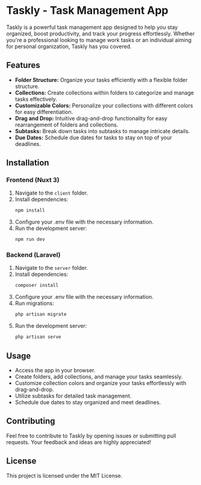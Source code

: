 # Taskly - Task Management App

Taskly is a powerful task management app designed to help you stay organized, boost productivity, and track your progress effortlessly. Whether you're a professional looking to manage work tasks or an individual aiming for personal organization, Taskly has you covered.

## Features

- **Folder Structure:** Organize your tasks efficiently with a flexible folder structure.
- **Collections:** Create collections within folders to categorize and manage tasks effectively.
- **Customizable Colors:** Personalize your collections with different colors for easy differentiation.
- **Drag and Drop:** Intuitive drag-and-drop functionality for easy rearrangement of folders and collections.
- **Subtasks:** Break down tasks into subtasks to manage intricate details.
- **Due Dates:** Schedule due dates for tasks to stay on top of your deadlines.

## Installation

### Frontend (Nuxt 3)
1. Navigate to the `client` folder.
2. Install dependencies:
   ```bash
   npm install
   ```
3. Configure your .env file with the necessary information.
4. Run the development server:
   ```bash
   npm run dev
   ```

### Backend (Laravel)
1. Navigate to the `server` folder.
2. Install dependencies:
   ```bash
   composer install
   ```
3. Configure your .env file with the necessary information.
4. Run migrations:
   ```bash
   php artisan migrate
   ```
5. Run the development server:
   ```bash
   php artisan serve
   ```

## Usage
- Access the app in your browser.
- Create folders, add collections, and manage your tasks seamlessly.
- Customize collection colors and organize your tasks effortlessly with drag-and-drop.
- Utilize subtasks for detailed task management.
- Schedule due dates to stay organized and meet deadlines.

## Contributing
Feel free to contribute to Taskly by opening issues or submitting pull requests. Your feedback and ideas are highly appreciated!

## License
This project is licensed under the MIT License.
